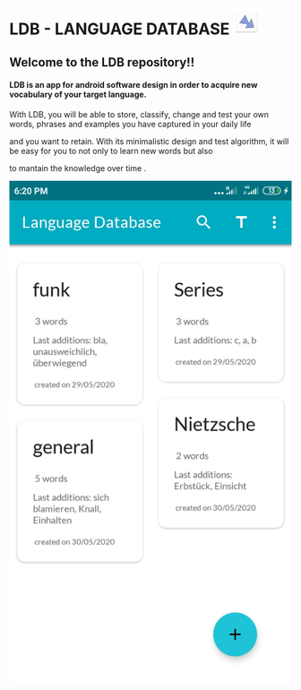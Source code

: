 # LDB - LANGUAGE DATABASE ![alt text](app/src/main/res/mipmap-mdpi/ic_launcher.png)


## Welcome to the LDB repository!! 

 #### LDB is an app for android software design in order to acquire new vocabulary of your target language.
 

With LDB, you will be able to store, classify, change and test your own words, phrases and examples you have captured in your daily life 

and you want to retain. With its minimalistic design and test algorithm, it will be easy for you to not only to learn new words but also

to mantain the knowledge over time . 

![alt text](files/screenshots/cats.jpeg)








